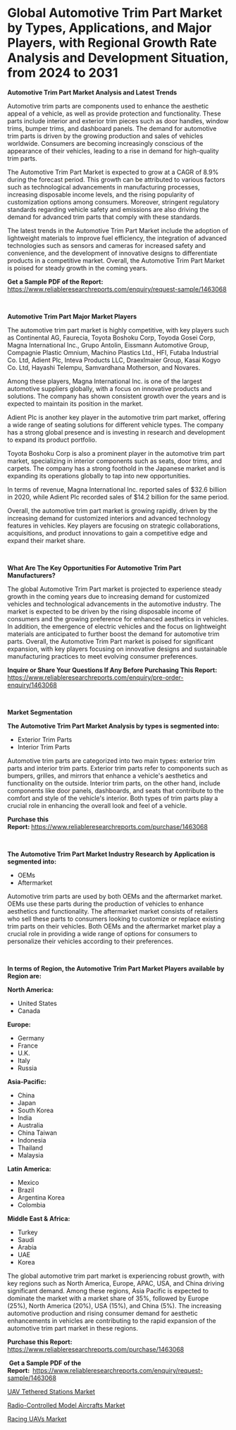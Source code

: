 <p><h1>Global Automotive Trim Part Market by Types, Applications, and Major Players, with Regional Growth Rate Analysis and Development Situation, from 2024 to 2031</h1></p><p><strong>Automotive Trim Part Market Analysis and Latest Trends</strong></p>
<p><p>Automotive trim parts are components used to enhance the aesthetic appeal of a vehicle, as well as provide protection and functionality. These parts include interior and exterior trim pieces such as door handles, window trims, bumper trims, and dashboard panels. The demand for automotive trim parts is driven by the growing production and sales of vehicles worldwide. Consumers are becoming increasingly conscious of the appearance of their vehicles, leading to a rise in demand for high-quality trim parts.</p><p>The Automotive Trim Part Market is expected to grow at a CAGR of 8.9% during the forecast period. This growth can be attributed to various factors such as technological advancements in manufacturing processes, increasing disposable income levels, and the rising popularity of customization options among consumers. Moreover, stringent regulatory standards regarding vehicle safety and emissions are also driving the demand for advanced trim parts that comply with these standards.</p><p>The latest trends in the Automotive Trim Part Market include the adoption of lightweight materials to improve fuel efficiency, the integration of advanced technologies such as sensors and cameras for increased safety and convenience, and the development of innovative designs to differentiate products in a competitive market. Overall, the Automotive Trim Part Market is poised for steady growth in the coming years.</p></p>
<p><strong>Get a Sample PDF of the Report:&nbsp;</strong> <a href="https://www.reliableresearchreports.com/enquiry/request-sample/1463068">https://www.reliableresearchreports.com/enquiry/request-sample/1463068</a></p>
<p>&nbsp;</p>
<p><strong>Automotive Trim Part Major Market Players</strong></p>
<p><p>The automotive trim part market is highly competitive, with key players such as Continental AG, Faurecia, Toyota Boshoku Corp, Toyoda Gosei Corp, Magna International Inc., Grupo Antolin, Eissmann Automotive Group, Compagnie Plastic Omnium, Machino Plastics Ltd., HFI, Futaba Industrial Co. Ltd, Adient Plc, Inteva Products LLC, Draexlmaier Group, Kasai Kogyo Co. Ltd, Hayashi Telempu, Samvardhana Motherson, and Novares.</p><p>Among these players, Magna International Inc. is one of the largest automotive suppliers globally, with a focus on innovative products and solutions. The company has shown consistent growth over the years and is expected to maintain its position in the market.</p><p>Adient Plc is another key player in the automotive trim part market, offering a wide range of seating solutions for different vehicle types. The company has a strong global presence and is investing in research and development to expand its product portfolio.</p><p>Toyota Boshoku Corp is also a prominent player in the automotive trim part market, specializing in interior components such as seats, door trims, and carpets. The company has a strong foothold in the Japanese market and is expanding its operations globally to tap into new opportunities.</p><p>In terms of revenue, Magna International Inc. reported sales of $32.6 billion in 2020, while Adient Plc recorded sales of $14.2 billion for the same period.</p><p>Overall, the automotive trim part market is growing rapidly, driven by the increasing demand for customized interiors and advanced technology features in vehicles. Key players are focusing on strategic collaborations, acquisitions, and product innovations to gain a competitive edge and expand their market share.</p></p>
<p>&nbsp;</p>
<p><strong>What Are The Key Opportunities For Automotive Trim Part Manufacturers?</strong></p>
<p><p>The global Automotive Trim Part market is projected to experience steady growth in the coming years due to increasing demand for customized vehicles and technological advancements in the automotive industry. The market is expected to be driven by the rising disposable income of consumers and the growing preference for enhanced aesthetics in vehicles. In addition, the emergence of electric vehicles and the focus on lightweight materials are anticipated to further boost the demand for automotive trim parts. Overall, the Automotive Trim Part market is poised for significant expansion, with key players focusing on innovative designs and sustainable manufacturing practices to meet evolving consumer preferences.</p></p>
<p><strong>Inquire or Share Your Questions If Any Before Purchasing This Report:</strong> <a href="https://www.reliableresearchreports.com/enquiry/pre-order-enquiry/1463068">https://www.reliableresearchreports.com/enquiry/pre-order-enquiry/1463068</a></p>
<p>&nbsp;</p>
<p><strong>Market Segmentation</strong></p>
<p><strong>The Automotive Trim Part Market Analysis by types is segmented into:</strong></p>
<p><ul><li>Exterior Trim Parts</li><li>Interior Trim Parts</li></ul></p>
<p><p>Automotive trim parts are categorized into two main types: exterior trim parts and interior trim parts. Exterior trim parts refer to components such as bumpers, grilles, and mirrors that enhance a vehicle's aesthetics and functionality on the outside. Interior trim parts, on the other hand, include components like door panels, dashboards, and seats that contribute to the comfort and style of the vehicle's interior. Both types of trim parts play a crucial role in enhancing the overall look and feel of a vehicle.</p></p>
<p><strong>Purchase this Report:&nbsp;</strong><a href="https://www.reliableresearchreports.com/purchase/1463068">https://www.reliableresearchreports.com/purchase/1463068</a></p>
<p>&nbsp;</p>
<p><strong>The Automotive Trim Part Market Industry Research by Application is segmented into:</strong></p>
<p><ul><li>OEMs</li><li>Aftermarket</li></ul></p>
<p><p>Automotive trim parts are used by both OEMs and the aftermarket market. OEMs use these parts during the production of vehicles to enhance aesthetics and functionality. The aftermarket market consists of retailers who sell these parts to consumers looking to customize or replace existing trim parts on their vehicles. Both OEMs and the aftermarket market play a crucial role in providing a wide range of options for consumers to personalize their vehicles according to their preferences.</p></p>
<p>&nbsp;</p>
<p><strong>In terms of Region, the Automotive Trim Part Market Players available by Region are:</strong></p>
<p>
    <p> <strong> North America: </strong>
        <ul>
            <li>United States</li>
            <li>Canada</li>
        </ul>
        </p> 
    <p> <strong> Europe: </strong>
        <ul>
            <li>Germany</li>
            <li>France</li>
            <li>U.K.</li>
            <li>Italy</li>
            <li>Russia</li>
        </ul>
        </p> 
    <p> <strong> Asia-Pacific: </strong>
        <ul>
            <li>China</li>
            <li>Japan</li>
            <li>South Korea</li>
            <li>India</li>
            <li>Australia</li>
            <li>China Taiwan</li>
            <li>Indonesia</li>
            <li>Thailand</li>
            <li>Malaysia</li>
        </ul>
        </p> 
    <p> <strong> Latin America: </strong>
        <ul>
            <li>Mexico</li>
            <li>Brazil</li>
            <li>Argentina Korea</li>
            <li>Colombia</li>
        </ul>
        </p> 
    <p> <strong> Middle East & Africa: </strong>
        <ul>
            <li>Turkey</li>
            <li>Saudi</li>
            <li>Arabia</li>
            <li>UAE</li>
            <li>Korea</li>
        </ul>
    </p>
    </p>
<p><p>The global automotive trim part market is experiencing robust growth, with key regions such as North America, Europe, APAC, USA, and China driving significant demand. Among these regions, Asia Pacific is expected to dominate the market with a market share of 35%, followed by Europe (25%), North America (20%), USA (15%), and China (5%). The increasing automotive production and rising consumer demand for aesthetic enhancements in vehicles are contributing to the rapid expansion of the automotive trim part market in these regions.</p></p>
<p><strong>Purchase this Report: </strong><a href="https://www.reliableresearchreports.com/purchase/1463068">https://www.reliableresearchreports.com/purchase/1463068</a></p>
<p>&nbsp;<strong>Get a Sample PDF of the Report:&nbsp;&nbsp;</strong><a href="https://www.reliableresearchreports.com/enquiry/request-sample/1463068">https://www.reliableresearchreports.com/enquiry/request-sample/1463068</a></p>
<p><strong></strong></p>
<p><p><a href="https://view.publitas.com/reportprime-1/uav-tethered-stations-market-challenges-opportunities-and-growth-drivers-and-major-market-players-forecasted-for-period-from-2023-2030/">UAV Tethered Stations Market</a></p><p><a href="https://view.publitas.com/reportprime-1/radio-controlled-model-aircrafts-market-challenges-opportunities-and-growth-drivers-and-major-market-players-forecasted-for-period-from-2023-2030/">Radio-Controlled Model Aircrafts Market</a></p><p><a href="https://view.publitas.com/reportprime-1/racing-uavs-market-research-report-unlocks-analysis-on-the-market-financial-status-market-size-and-market-revenue-upto-2030/">Racing UAVs Market</a></p></p>